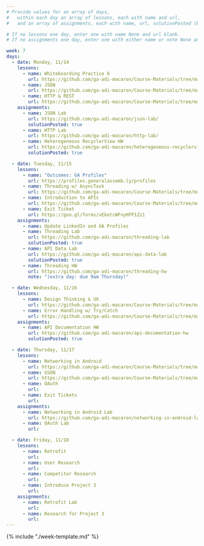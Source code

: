 ```yaml
---
# Provide values for an array of days,
#   within each day an array of lessons, each with name and url,
#   and an array of assignments, each with name, url, solutionPosted (boolean) and note.

# If no lessons one day, enter one with name None and url blank.
# If no assignments one day, enter one with either name or note None and url blank.

week: 7
days:
  - date: Monday, 11/14
    lessons:
      - name: Whiteboarding Practice 6
        url: https://github.com/ga-adi-macaron/Course-Materials/tree/master/lessons/computer-science-and-interview-prep/whiteboarding-practice-6
      - name: JSON
        url: https://github.com/ga-adi-macaron/Course-Materials/tree/master/lessons/web-communication/json-lesson
      - name: HTTP & REST
        url: https://github.com/ga-adi-macaron/Course-Materials/tree/master/lessons/web-communication/http-rest-lesson
    assignments:
      - name: JSON Lab
        url: https://github.com/ga-adi-macaron/json-lab/
        solutionPosted: true
      - name: HTTP Lab
        url: https://github.com/ga-adi-macaron/http-lab/
      - name: Heterogeneous RecyclerView HW
        url: https://github.com/ga-adi-macaron/heterogeneous-recyclerview-hw
        solutionPosted: true

  - date: Tuesday, 11/15
    lessons:
      - name: "Outcomes: GA Profiles"
        url: https://profiles.generalassemb.ly/profiles
      - name: Threading w/ AsyncTask
        url: https://github.com/ga-adi-macaron/Course-Materials/tree/master/lessons/android-technologies-and-services/threading-lesson
      - name: Introduction to APIs
        url: https://github.com/ga-adi-macaron/Course-Materials/tree/master/lessons/web-communication/api-intro-lesson
      - name: Exit Ticket
        url: https://goo.gl/forms/vEkotcWFnyHFP1Zz1
    assignments:
      - name: Update LinkedIn and GA Profiles
      - name: Threading Lab
        url: https://github.com/ga-adi-macaron/threading-lab
        solutionPosted: true
      - name: API Data Lab
        url: https://github.com/ga-adi-macaron/api-data-lab
        solutionPosted: true
      - name: Threading HW
        url: https://github.com/ga-adi-macaron/threading-hw
        note: "(extra day: due 9am Thursday)"

  - date: Wednesday, 11/16
    lessons:
      - name: Design Thinking & UX
        url: https://github.com/ga-adi-macaron/Course-Materials/tree/master/lessons/product-development/design-thinking-and-ux-lesson
      - name: Error Handling w/ Try/Catch
        url: https://github.com/ga-adi-macaron/Course-Materials/tree/master/lessons/programming-fundamentals-in-java/error-handling-with-try-catch
    assignments:
      - name: API Documentation HW
        url: https://github.com/ga-adi-macaron/api-documentation-hw
        solutionPosted: true

  - date: Thursday, 11/17
    lessons:
      - name: Networking in Android
        url: https://github.com/ga-adi-macaron/Course-Materials/tree/master/lessons/web-communication/networking-in-android-lesson
      - name: GSON
        url: https://github.com/ga-adi-macaron/Course-Materials/tree/master/lessons/web-communication/gson-lesson
      - name: OAuth
        url: 
      - name: Exit Tickets
        url: 
    assignments:
      - name: Networking in Android Lab
        url: https://github.com/ga-adi-macaron/networking-in-android-lab
      - name: OAuth Lab
        url: 

  - date: Friday, 11/18
    lessons:
      - name: Retrofit
        url: 
      - name: User Research
        url: 
      - name: Competitor Research
        url: 
      - name: Introduce Project 3
        url: 
    assignments:
      - name: Retrofit Lab
        url: 
      - name: Research for Project 3
        url:
---
```


{% include "./week-template.md" %}
